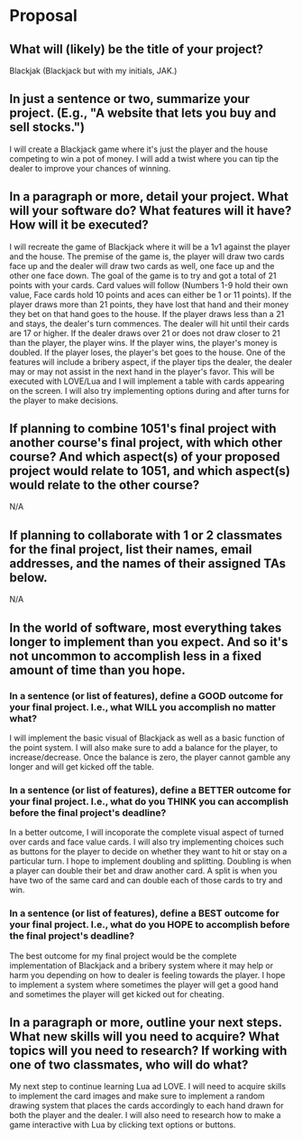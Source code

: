 # Proposal

## What will (likely) be the title of your project?

Blackjak (Blackjack but with my initials, JAK.)

## In just a sentence or two, summarize your project. (E.g., "A website that lets you buy and sell stocks.")

I will create a Blackjack game where it's just the player and the house competing to win a pot of money. I will add a twist where you can tip the dealer to improve your chances of winning.

## In a paragraph or more, detail your project. What will your software do? What features will it have? How will it be executed?

I will recreate the game of Blackjack where it will be a 1v1 against the player and the house. The premise of the game is, the player will draw two cards face up and the dealer will draw two cards as well, one face up and the other one face down. The goal of the game is to try and got a total of 21 points with your cards. Card values will follow (Numbers 1-9 hold their own value, Face cards hold 10 points and aces can either be 1 or 11 points). If the player draws more than 21 points, they have lost that hand and their money they bet on that hand goes to the house. If the player draws less than a 21 and stays, the dealer's turn commences. The dealer will hit until their cards are 17 or higher. If the dealer draws over 21 or does not draw closer to 21 than the player, the player wins. If the player wins, the player's money is doubled. If the player loses, the player's bet goes to the house. One of the features will include a bribery aspect, if the player tips the dealer, the dealer may or may not assist in the next hand in the player's favor. This will be executed with LOVE/Lua and I will implement a table with cards appearing on the screen. I will also try implementing options during and after turns for the player to make decisions.

## If planning to combine 1051's final project with another course's final project, with which other course? And which aspect(s) of your proposed project would relate to 1051, and which aspect(s) would relate to the other course?

N/A

## If planning to collaborate with 1 or 2 classmates for the final project, list their names, email addresses, and the names of their assigned TAs below.

N/A

## In the world of software, most everything takes longer to implement than you expect. And so it's not uncommon to accomplish less in a fixed amount of time than you hope.

### In a sentence (or list of features), define a GOOD outcome for your final project. I.e., what WILL you accomplish no matter what?

I will implement the basic visual of Blackjack as well as a basic function of the point system. I will also make sure to add a balance for the player, to increase/decrease. Once the balance is zero, the player cannot gamble any longer and will get kicked off the table.

### In a sentence (or list of features), define a BETTER outcome for your final project. I.e., what do you THINK you can accomplish before the final project's deadline?

In a better outcome, I will incoporate the complete visual aspect of turned over cards and face value cards. I will also try implementing choices such as buttons for the player to decide on whether they want to hit or stay on a particular turn. I hope to implement doubling and splitting. Doubling is when a player can double their bet and draw another card. A split is when you have two of the same card and can double each of those cards to try and win.

### In a sentence (or list of features), define a BEST outcome for your final project. I.e., what do you HOPE to accomplish before the final project's deadline?

The best outcome for my final project would be the complete implementation of Blackjack and a bribery system where it may help or harm you depending on how to dealer is feeling towards the player. I hope to implement a system where sometimes the player will get a good hand and sometimes the player will get kicked out for cheating.

## In a paragraph or more, outline your next steps. What new skills will you need to acquire? What topics will you need to research? If working with one of two classmates, who will do what?

My next step to continue learning Lua ad LOVE. I will need to acquire skills to implement the card images and make sure to implement a random drawing system that places the cards accordingly to each hand drawn for both the player and the dealer. I will also need to research how to make a game interactive with Lua by clicking text options or buttons.
